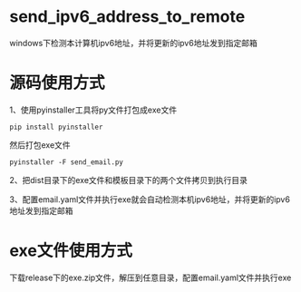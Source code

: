# send_ipv6_address_to_remote
windows下检测本计算机ipv6地址，并将更新的ipv6地址发到指定邮箱

# 源码使用方式

1、使用pyinstaller工具将py文件打包成exe文件

`pip install pyinstaller`

然后打包exe文件

`pyinstaller -F send_email.py`

2、把dist目录下的exe文件和模板目录下的两个文件拷贝到执行目录

3、配置email.yaml文件并执行exe就会自动检测本机ipv6地址，并将更新的ipv6地址发到指定邮箱

# exe文件使用方式
下载release下的exe.zip文件，解压到任意目录，配置email.yaml文件并执行exe